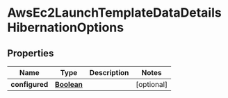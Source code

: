 

# AwsEc2LaunchTemplateDataDetailsHibernationOptions


## Properties

| Name | Type | Description | Notes |
|------------ | ------------- | ------------- | -------------|
|**configured** | [**Boolean**](Boolean.md) |  |  [optional] |



